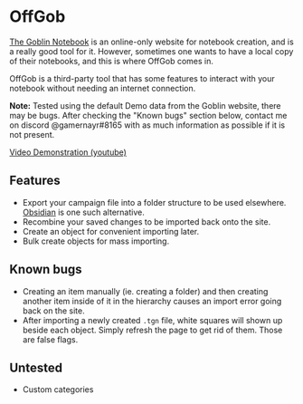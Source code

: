 # OffGob

[The Goblin Notebook](https://www.the-goblin.net/) is an online-only website for notebook creation, and is a really good tool for it. However, sometimes one wants to have a local copy of their notebooks, and this is where OffGob comes in.

OffGob is a third-party tool that has some features to interact with your notebook without needing an internet connection.

**Note:** Tested using the default Demo data from the Goblin website, there may be bugs. After checking the "Known bugs" section below, contact me on discord @gamernayr#8165 with as much information as possible if it is not present.

[Video Demonstration (youtube)](https://youtu.be/mXF5FaIuf48)

## Features

- Export your campaign file into a folder structure to be used elsewhere. [Obsidian](https://obsidian.md/) is one such alternative.
- Recombine your saved changes to be imported back onto the site.
- Create an object for convenient importing later.
- Bulk create objects for mass importing.

## Known bugs

- Creating an item manually (ie. creating a folder) and then creating another item inside of it in the hierarchy causes an import error going back on the site.
- After importing a newly created `.tgn` file, white squares will shown up beside each object. Simply refresh the page to get rid of them. Those are false flags.

## Untested

- Custom categories
